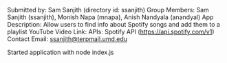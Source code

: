 Submitted by: Sam Sanjith (directory id: ssanjith)
Group Members: Sam Sanjith (ssanjith), Monish Napa (mnapa), Anish Nandyala (anandyal)
App Description: Allow users to find info about Spotify songs and add them to a playlist
YouTube Video Link: 
APIs: Spotify API (https://api.spotify.com/v1)
Contact Email: ssanjith@terpmail.umd.edu

Started application with node index.js